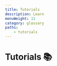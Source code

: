 ```yaml
---
title: Tutorials
description: Learn 
menuWeight: 11
category: glossary
paths:
    - tutorials
---
```


# Tutorials 📚

<!-- blah blah this section has tutorials -->
